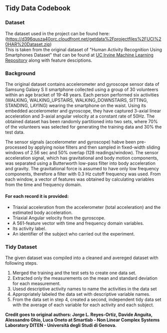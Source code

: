 ## Tidy Data Codebook

### Dataset
The dataset used in the project can be found here:
(https://d396qusza40orc.cloudfront.net/getdata%2Fprojectfiles%2FUCI%20HAR%20Dataset.zip)\
This is taken from the original dataset of "Human Activity Recognition Using Smartphones Dataset" that can be found at [UC Irvine Machine Learning Repository](http://archive.ics.uci.edu/dataset/240/human+activity+recognition+using+smartphones) along with feature desciptions.

### Background
The original dataset contains accelerometer and gyroscope sensor data of Samsung Galaxy S II smartphone collected using a group of 30 volunteers within an age bracket of 19-48 years.
Each person performed six activities (WALKING, WALKING_UPSTAIRS, WALKING_DOWNSTAIRS, SITTING, STANDING, LAYING) wearing the smartphone on the waist. 
Using its embedded accelerometer and gyroscope, they have captured 3-axial linear acceleration and 3-axial angular velocity at a constant rate of 50Hz. 
The obtained dataset has been randomly partitioned into two sets, where 70% of the volunteers was selected for generating the training data and 30% the test data. 

The sensor signals (accelerometer and gyroscope) habve been pre-processed by applying noise filters and then sampled in fixed-width sliding windows of 2.56 sec and 50% overlap (128 readings/window). 
The sensor acceleration signal, which has gravitational and body motion components, was separated using a Butterworth low-pass filter into body acceleration and gravity. 
The gravitational force is assumed to have only low frequency components, therefore a filter with 0.3 Hz cutoff frequency was used.
From each window, a vector of features was obtained by calculating variables from the time and frequency domain.

#### For each record it is provided:
- Triaxial acceleration from the accelerometer (total acceleration) and the estimated body acceleration.
- Triaxial Angular velocity from the gyroscope. 
- A 561-feature vector with time and frequency domain variables. 
- Its activity label. 
- An identifier of the subject who carried out the experiment.


### Tidy Dataset
The given dataset was compiled into a cleaned and avereged dataset with following steps.

1. Merged the training and the test sets to create one data set.
2. Extracted only the measurements on the mean and standard deviation for each measurement. 
3. Usesd descriptive activity names to name the activities in the data set
4. Appropriately labeled the data set with descriptive variable names. 
5. From the data set in step 4, created a second, independent tidy data set with the average of each variable for each activity and each subject.

**Credit goes to original authors: Jorge L. Reyes-Ortiz, Davide Anguita, Alessandro Ghio, Luca Oneto at Smartlab - Non Linear Complex Systems Laboratory
DITEN - Università degli Studi di Genova.**
